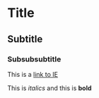 # Title

## Subtitle

### Subsubsubtitle

This is a [link to IE](https://www.ie.edu/)

This is *italics* and this is **bold**

